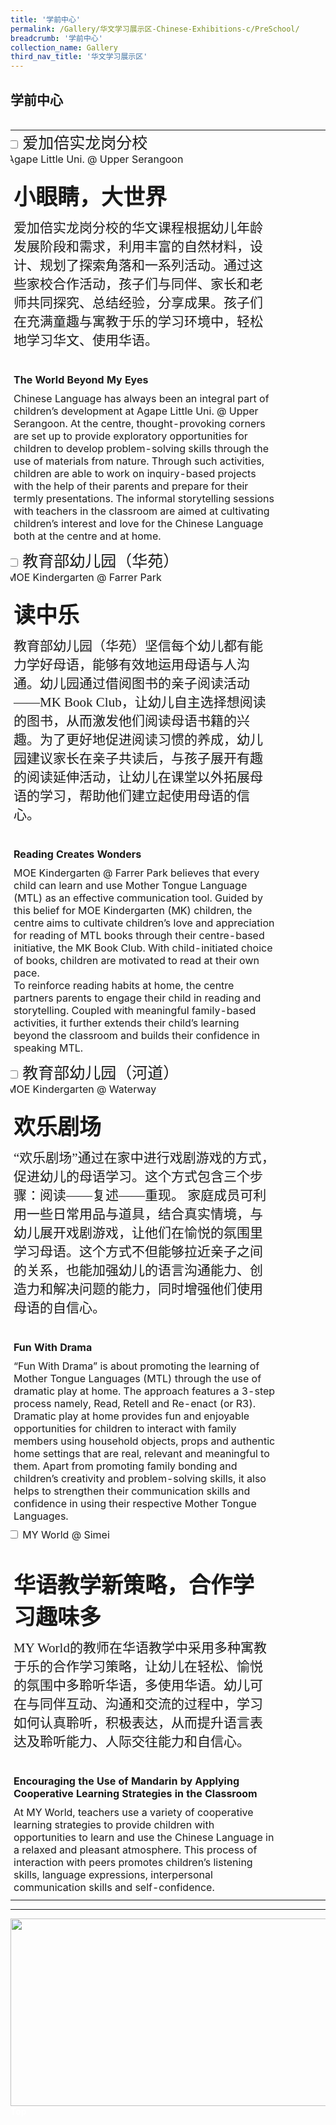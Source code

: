 ```yaml
---
title: '学前中心'
permalink: /Gallery/华文学习展示区-Chinese-Exhibitions-c/PreSchool/
breadcrumb: '学前中心'
collection_name: Gallery
third_nav_title: '华文学习展示区'
---
```

<html>
<head>
<style>
 
.hl{
    display: inline-block;
    padding: 12px 20px;
    text-align: center;
    text-decoration: none;
    color: #fff;
    background-color: #4372d6;
    border-radius: 6px;
    outline: 0;
    cursor: pointer;
    margin-right: 10px;
    margin-bottom: 7px;
    width: 120px;
}
.tbl{
    border:0 none;
    padding:0; 
    margin:0;
    border-collapse: collapse;
}
.tbl a {
    position:absolute;
    margin-left: -100px;
}
.atab,
.atab1Line{
    margin-bottom: 5px;
    width: 87%;
    height:auto;
    margin-left: -5px;
    }
    
    @media only screen and (max-width: 600px) {
   .atab{
  width:69%;
  }
}

 .horizontal-scroll {
    overflow:unset !important;
    }
</style>
<!-- Global site tag (gtag.js) - Google Ads: 726049306 -->
<script async src="https://www.googletagmanager.com/gtag/js?id=AW-726049306"></script>
<script>
  window.dataLayer = window.dataLayer || [];
  function gtag(){dataLayer.push(arguments);}
  gtag('js', new Date());
  gtag('config', 'AW-726049306');
</script>
</head>
<body>  
 <div><h2 style="font-family:KaiTi;">学前中心</h2></div>
<br/>
<table class="tbl">
<tr>
<td style="border:0 none;padding: 0; margin:0;">
<div class="atab">
      <input id="tab-1" type="checkbox" name="tab">
      <label for="tab-1" class="lbCh"><span style="font-size:25px;font-family:KaiTi;padding-top:12px;">爱加倍实龙岗分校 </span><br/> Agape Little Uni. @ Upper Serangoon</label>
      <div class="tab-content">
       <h4 style="font-size:35px;font-family:KaiTi;padding-top:12px;margin:10px;">小眼睛，大世界</h4>
       <p style="font-family:KaiTi;margin:10px;font-size:21px;">
       爱加倍实龙岗分校的华文课程根据幼儿年龄发展阶段和需求，利用丰富的自然材料，设计、规划了探索角落和一系列活动。通过这些家校合作活动，孩子们与同伴、家长和老师共同探究、总结经验，分享成果。孩子们在充满童趣与寓教于乐的学习环境中，轻松地学习华文、使用华语。</p><br/>
       <h4 style="margin:10px;">The World Beyond My Eyes</h4>
        <p style="margin:10px;">
         Chinese Language has always been an integral part of children’s development at Agape Little Uni. @ Upper Serangoon. At the centre, thought-provoking corners are set up 
         to provide exploratory opportunities for children to develop problem-solving skills through the use of materials from nature. Through such activities, children are able to  work on inquiry-based projects with the help of their parents and prepare for their termly presentations. The informal storytelling sessions with teachers in the classroom are aimed at cultivating children’s interest and love for the Chinese Language both at the centre and at home.
        </p>
      </div>
</div>
</td>
<td style="border:0 none;padding: 0;" class="btnImg21">

</td>
</tr>
<tr>
<td style="border:0 none;padding: 0; margin:0;">
<div class="atab">
      <input id="tab-2" type="checkbox" name="tab">
      <label for="tab-2" class="lbCh"><span style="font-size:25px;font-family:KaiTi;padding-top:12px;">教育部幼儿园（华苑）</span><br/>MOE Kindergarten @ Farrer Park</label>
      <div class="tab-content">
       <h4 style="font-size:35px;font-family:KaiTi;padding-top:12px;margin:10px;">读中乐</h4>
       <p style="font-family:KaiTi;margin:10px;font-size:21px;">
       教育部幼儿园（华苑）坚信每个幼儿都有能力学好母语，能够有效地运用母语与人沟通。幼儿园通过借阅图书的亲子阅读活动——MK Book Club，让幼儿自主选择想阅读的图书，从而激发他们阅读母语书籍的兴趣。为了更好地促进阅读习惯的养成，幼儿园建议家长在亲子共读后，与孩子展开有趣的阅读延伸活动，让幼儿在课堂以外拓展母语的学习，帮助他们建立起使用母语的信心。</p><br/>
       <h4 style="margin:10px;">Reading Creates Wonders</h4>
        <p style="margin:10px;">
        MOE Kindergarten @ Farrer Park believes that every child can learn and use Mother Tongue Language (MTL) as an effective communication tool. Guided by this belief for MOE Kindergarten (MK) children, the centre aims to cultivate children’s love and appreciation for reading of MTL books through their centre-based initiative, the MK Book Club. With child-initiated choice of books, children are motivated to read at their own pace.  <br/>
         To reinforce reading habits at home, the centre partners parents to engage their child in reading and storytelling. Coupled with meaningful family-based activities, it further extends their child’s learning beyond the classroom and builds their confidence in speaking MTL.
        </p>
      </div>
</div>
</td>
<td style="border:0 none;padding: 0;" class="btnImg20">

</td>
</tr>
<tr>
<td style="border:0 none;padding: 0; margin:0;">
<div class="atab">
      <input id="tab-3" type="checkbox" name="tab">
      <label for="tab-3" class="lbCh"><span style="font-size:25px;font-family:KaiTi;padding-top:12px;">教育部幼儿园（河道）</span><br/> MOE Kindergarten @ Waterway</label>
      <div class="tab-content">
       <h4 style="font-size:35px;font-family:KaiTi;padding-top:12px;margin:10px;">欢乐剧场</h4>
       <p style="font-family:KaiTi;margin:10px;font-size:21px;">
       “欢乐剧场”通过在家中进行戏剧游戏的方式，促进幼儿的母语学习。这个方式包含三个步骤：阅读——复述——重现。
家庭成员可利用一些日常用品与道具，结合真实情境，与幼儿展开戏剧游戏，让他们在愉悦的氛围里学习母语。这个方式不但能够拉近亲子之间的关系，也能加强幼儿的语言沟通能力、创造力和解决问题的能力，同时增强他们使用母语的自信心。
</p><br/>
       <h4 style="margin:10px;">Fun With Drama</h4>
        <p style="margin:10px;">
                  “Fun With Drama” is about promoting the learning of Mother Tongue Languages (MTL) through the use of dramatic play at home. The approach features a 3-step process namely, Read, Retell and Re-enact (or R3). <br/>
         Dramatic play at home provides fun and enjoyable opportunities for children to interact with family members using household objects, props and authentic home settings that are real, relevant and meaningful to them.  Apart from promoting family bonding and children’s creativity and problem-solving skills, it also helps to strengthen their communication skills and confidence in using their respective Mother Tongue Languages.
 </p>
 </div>
</div>
</td>
<td style="border:0 none;padding: 0;" class="btnImg20" >

</td>
</tr>
<tr>
<td style="border:0 none;padding: 0; margin:0;">
<div class="atab">
      <input id="tab-4" type="checkbox" name="tab">
      <label for="tab-4" class="lbCh">MY World @ Simei<br/> &nbsp; </label>
     <div class="tab-content">
      <h4 style="font-size:35px;font-family:KaiTi;padding-top:12px;margin:10px;">华语教学新策略，合作学习趣味多</h4>
       <p style="font-family:KaiTi;margin:10px;font-size:21px;">
       MY World的教师在华语教学中采用多种寓教于乐的合作学习策略，让幼儿在轻松、愉悦的氛围中多聆听华语，多使用华语。幼儿可在与同伴互动、沟通和交流的过程中，学习如何认真聆听，积极表达，从而提升语言表达及聆听能力、人际交往能力和自信心。 </p><br/>

<h4 style="margin:10px;">Encouraging the Use of Mandarin by Applying Cooperative Learning Strategies in the Classroom</h4>
<p style="margin:10px;">At MY World, teachers use a variety of cooperative learning strategies to provide children with opportunities to learn and use the Chinese Language in a relaxed and pleasant atmosphere. This process of interaction with peers promotes children’s listening skills, language expressions, interpersonal communication skills and self-confidence.
 </p>
 </div>
</div>
</td>
<td style="border:0 none;padding: 0;" class="btnImg16">

</td>
</tr>

</table>
<hr>
<div class="image">
  <img src="images/New_footer.jpg" class="Image" width="1000" height="300"></div>

<div class="btntop"><a href="#top" style="text-decoration:none;"><span style="color:white"><b>Top</b></span></a></div>

